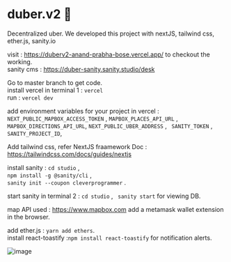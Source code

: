 # duber.v2 🚕
Decentralized uber. We developed this project with nextJS, tailwind css, ether.js, sanity.io

visit : https://duberv2-anand-prabha-bose.vercel.app/ to checkout the working.\
sanity cms : https://duber-sanity.sanity.studio/desk

Go to master branch to get code.\
install vercel in terminal 1 : ```vercel```\
run : ```vercel dev```

add environment variables for your project in vercel : ```NEXT_PUBLIC_MAPBOX_ACCESS_TOKEN``` ,  ``` MAPBOX_PLACES_API_URL ``` , ``` MAPBOX_DIRECTIONS_API_URL```,  ``` NEXT_PUBLIC_UBER_ADDRESS ``` , ``` SANITY_TOKEN``` , ``` SANITY_PROJECT_ID```,

Add tailwind css, refer NextJS fraamework Doc : https://tailwindcss.com/docs/guides/nextjs

install sanity :
```cd studio``` ,\
```npm install -g @sanity/cli``` ,\
```sanity init --coupon cleverprogrammer``` .

start sanity in terminal 2 : ```cd studio``` , ``` sanity start``` for viewing DB.

map API used : https://www.mapbox.com 
add a metamask wallet extension in the browser.

add ether.js : ```yarn add ethers```. \
install react-toastify :```npm install react-toastify``` for notification alerts.


![image](https://github.com/Anand-Prabha-Bose/duber.v2/assets/92418883/e88b5251-081f-4561-991f-8a183f87bd9a)












